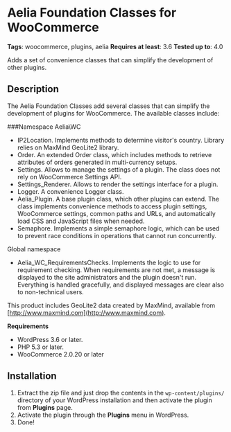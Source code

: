 Aelia Foundation Classes for WooCommerce
===
**Tags**: woocommerce, plugins, aelia
**Requires at least**: 3.6
**Tested up to**: 4.0

Adds a set of convenience classes that can simplify the development of other plugins.

Description
---
The Aelia Foundation Classes add several classes that can simplify the development of plugins for WooCommerce. The available classes include:

###Namespace Aelia\WC

* IP2Location. Implements methods to determine visitor's country. Library relies on MaxMind GeoLite2 library.
* Order. An extended Order class, which includes methods to retrieve attributes of orders generated in multi-currency setups.
* Settings. Allows to manage the settings of a plugin. The class does not rely on WooCommerce Settings API.
* Settings_Renderer. Allows to render the settings interface for a plugin.
* Logger. A convenience Logger class.
* Aelia_Plugin. A base plugin class, which other plugins can extend. The class implements convenience methods to access plugin settings, WooCommerce settings, common paths and URLs, and automatically load CSS and JavaScript files when needed.
* Semaphore. Implements a simple semaphore logic, which can be used to prevent race conditions in operations that cannot run concurrently.

Global namespace

* Aelia_WC_RequirementsChecks. Implements the logic to use for requirement checking. When requirements are not met, a message is displayed to the site administrators and the plugin doesn't run. Everything is handled gracefully, and displayed messages are clear also to non-technical users.

This product includes GeoLite2 data created by MaxMind, available from
[http://www.maxmind.com](http://www.maxmind.com).

**Requirements**

* WordPress 3.6 or later.
* PHP 5.3 or later.
* WooCommerce 2.0.20 or later

Installation
---

1. Extract the zip file and just drop the contents in the ```wp-content/plugins/``` directory of your WordPress installation and then activate the plugin from **Plugins** page.
2. Activate the plugin through the **Plugins** menu in WordPress.
3. Done!

